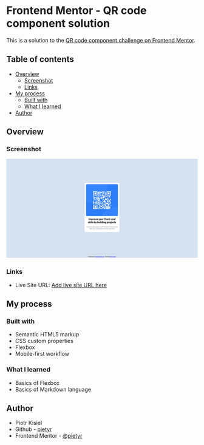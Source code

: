 # Frontend Mentor - QR code component solution

This is a solution to the [QR code component challenge on Frontend Mentor](https://www.frontendmentor.io/challenges/qr-code-component-iux_sIO_H).

## Table of contents

-   [Overview](#overview)
    -   [Screenshot](#screenshot)
    -   [Links](#links)
-   [My process](#my-process)
    -   [Built with](#built-with)
    -   [What I learned](#what-i-learned)
-   [Author](#author)

## Overview

### Screenshot

![](images/screenshot.png)

### Links

-   Live Site URL: [Add live site URL here](https://pietyr.github.io/qr-code-component/)

## My process

### Built with

-   Semantic HTML5 markup
-   CSS custom properties
-   Flexbox
-   Mobile-first workflow

### What I learned

-   Basics of Flexbox
-   Basics of Markdown language

## Author

-   Piotr Kisiel
-   Github - [pietyr](https://github.com/pietyr)
-   Frontend Mentor - [@pietyr](https://www.frontendmentor.io/profile/pietyr)
